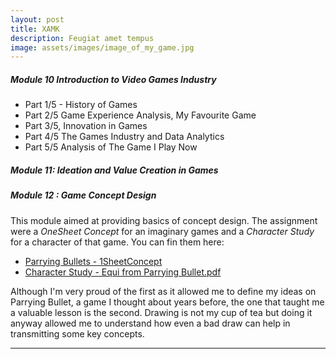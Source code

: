 ```yaml
---
layout: post
title: XAMK
description: Feugiat amet tempus
image: assets/images/image_of_my_game.jpg
---
```


##### Module 10 Introduction to Video Games Industry

- Part 1/5 - History of Games  
- Part 2/5 Game Experience Analysis, My Favourite Game  
- Part 3/5, Innovation in Games  
- Part 4/5 The Games Industry and Data Analytics  
- Part 5/5 Analysis of The Game I Play Now

##### Module 11: Ideation and Value Creation in Games


##### Module 12 : Game Concept Design  
This module aimed at providing basics of concept design. The assignment were a _OneSheet Concept_ for an imaginary games and a _Character Study_ for a character of that game. You can fin them here:
- [Parrying Bullets - 1SheetConcept](/assets/documents/xamk/module12/Parrying_Bullets_-_1SheetConcept.pdf)
- [Character Study - Equi from Parrying Bullet.pdf](/assets/documents/xamk/module12/Character_Study_-_Equi_from_Parrying_Bullet.pdf)

Although I'm very proud of the first as it allowed me to define my ideas on Parrying Bullet, a game I thought about years before, the one that taught me a valuable lesson is the second. Drawing is not my cup of tea but doing it anyway allowed me to understand how even a bad draw can help in transmitting some key concepts.




---

<!-- A shorter version of this text was recorded for the [Raw Materials University Day @UniTrento](https://webmagazine.unitn.it/evento/ateneo/79144/le-materie-prime-la-lettura-del-passato-per-comprendere-il-presente-e-gestire-il). The text were review, improved and shortened by _A. Brunello_ and recorded at [Teatro Portland](https://www.teatroportland.it/). We received a positive feedback from the people who watched the record at the event. -->
